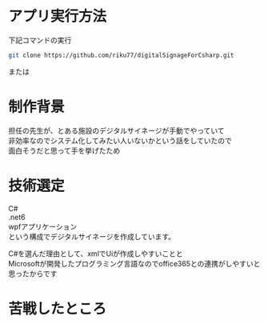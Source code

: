 # アプリ実行方法

下記コマンドの実行
``` bash
git clone https://github.com/riku77/digitalSignageForCsharp.git
```
または

# 制作背景
担任の先生が、とある施設のデジタルサイネージが手動でやっていて<br>
非効率なのでシステム化してみたい人いないかという話をしていたので<br>
面白そうだと思って手を挙げたため<br>


# 技術選定
C#<br>
.net6<br>
wpfアプリケーション<br>
という構成でデジタルサイネージを作成しています。

C#を選んだ理由として、xmlでUiが作成しやすいことと<br>
Microsoftが開発したプログラミング言語なのでoffice365との連携がしやすいと思ったからです<br>


# 苦戦したところ

